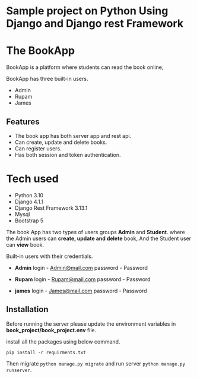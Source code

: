# Sample project on Python Using Django and Django rest Framework

# The BookApp

BookApp is a platform where students can read the book online,

BookApp has three built-in users.

- Admin
- Rupam
- James

## Features

- The book app has both server app and rest api.
- Can create, update and delete books.
- Can register users.
- Has both session and token authentication.

# Tech used

- Python 3.10
- Django 4.1.1
- Django Rest Framework 3.13.1
- Mysql
- Bootstrap 5

The book App has two types of users groups **Admin** and **Student**. 
where the Admin users can **create, update and delete** book, And the Student user can **view** book.

Built-in users with their credentials.

- **Admin**
login - Admin@mail.com
password - Password

- **Rupam**
login - Rupam@mail.com
password - Password

- **james**
login - James@mail.com
password - Password

## Installation
Before running the server please update the environment variables in **book_project/book_project.env** file.

install all the packages using below command.

```pip install -r requirments.txt```

Then migrate `python manage.py migrate` and run server `python manage.py runserver`.
